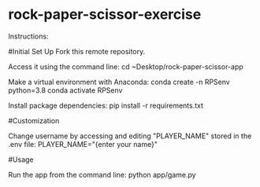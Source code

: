 # rock-paper-scissor-exercise

Instructions: 

#Initial Set Up
Fork this remote repository. 

Access it using the command line: 
cd ~Desktop/rock-paper-scissor-app

Make a virtual environment with Anaconda: 
conda create -n RPSenv python=3.8
conda activate RPSenv

Install package dependencies: 
pip install -r requirements.txt

#Customization 

Change username by accessing and editing "PLAYER_NAME" stored in the .env file: 
PLAYER_NAME="{enter your name}"

#Usage

Run the app from the command line: 
python app/game.py
